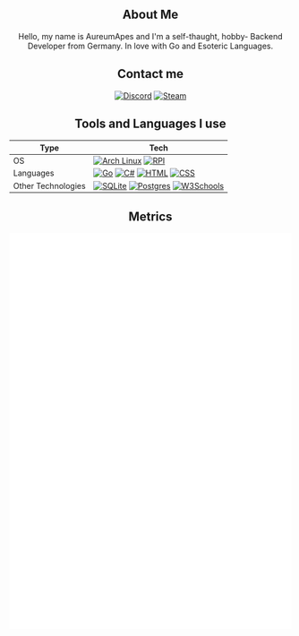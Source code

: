 <div align="center">

About Me
-------

Hello, my name is AureumApes and I'm a self-thaught, hobby- Backend Developer from Germany.
In love with Go and Esoteric Languages.

Contact me
---------------------
[![Discord](https://img.shields.io/badge/Discord-lightgrey?logo=discord&logoColor=grey)](https://discord.com/users/608920482284306434)
[![Steam](https://img.shields.io/badge/Steam-444?logo=steam&logoColor=white)](https://steamcommunity.com/id/AureumApes/)

Tools and Languages I use
----------
| Type| Tech |
|  --  | --|
| OS | [![Arch Linux](https://img.shields.io/badge/Arch%20Linux-1793D1?logo=arch-linux&logoColor=fff)](#) [![RPI](https://img.shields.io/badge/Raspberry%20Pi-c61a4a?style=for-the-badge&logo=raspberrypi&logoColor=white)](#) |
| Languages | [![Go](https://img.shields.io/badge/Go-%2300ADD8.svg?&logo=go&logoColor=white)](#) [![C#](https://custom-icon-badges.demolab.com/badge/C%23-%23239120.svg?logo=cshrp&logoColor=white)](#) [![HTML](https://img.shields.io/badge/HTML-%23E34F26.svg?logo=html5&logoColor=white)](#) [![CSS](https://img.shields.io/badge/CSS-1572B6?logo=css3&logoColor=fff)](#) |
| Other Technologies | [![SQLite](https://img.shields.io/badge/SQLite-%2307405e.svg?logo=sqlite&logoColor=white)](#) [![Postgres](https://img.shields.io/badge/Postgres-%23316192.svg?logo=postgresql&logoColor=white)](#) [![W3Schools](https://img.shields.io/badge/W3Schools-04AA6D?logo=w3schools&logoColor=fff)](#) |
Metrics
-------
![Metrics](./github-metrics.svg)<br>

</div>
